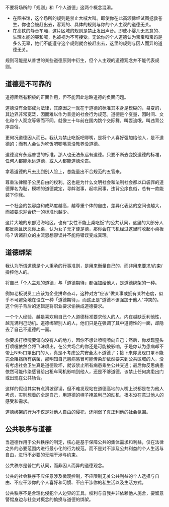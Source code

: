 不要将场所的「规则」和「个人道德」这两个概念混淆。

- 在图书馆，这个场所的规则是禁止大喊大叫。即使你在此高颂佛经试图拯救苍生，你也会被赶出去，客观的、具体的规则与你的个人主观的道德无关。
- 在高铁的静音车厢，这片区域的规则是禁止发出声音。即使小婴儿无恶意的、生理本能的哭和喊，也被视为不可接受。无论你的个人道德认为宝宝和宝妈是多么无辜，她们不能遵守这个规则就会被赶出去，这里的规则与因人而异的道德无关。

规则可能是从普世的某些道德原则中衍生，但个人主观的道德观念并不能代表规则。

## 道德是不可靠的

道德固然有积极的正面作用，但不能因此忽略道德的负面问题。

道德没有全部成为法律，其原因之一就在于道德的标准其本身是模糊的，易变的，其边界非常宽泛，因而难以作为普适的社会行为规范。道德是个变量，因时间、文化和个人观念等等而不同。就像三十年前在国内跳个交际舞，叫耍流氓，叫违背公序良俗。

更何况道德因人而已。我认为禁止吃饭吧唧嘴，是将个人喜好强加给他人，是不道德的；而有人会认为吃饭吧唧嘴真没教养没道德。

道德没有永远普世的标准，那人也无法永远有道德。只要不断去变换道德的标准，任何人都能永远道德，或人人都能道德沦丧。

拿着道德的尺去比到别人脸上，总能量出不合规范的五官来。

尊重法律赋予公民自由的权利。这也是为什么文明社会和法制社会都以口袋罪的道德罪名为耻，模糊的道德裁定，寻衅滋事，起哄闹事，违背公序良俗，总有一款能装下你我。

一个社会的包容度和成熟度越高，越尊重个体的自由，差异化表达的空间也越大，而被要求迎合统一的标准也越少。

这片大地的东部沿海地区，也有"女性不能上桌吃饭"的公共认同，这里的大部分人都反感且厌恶你上桌，认为女子无才便是德，那你会在飞机经过这里时收起小桌板吗？诉诸群众的主流思想谬误并不能将错误变成真理。

## 道德绑架

我认为所谓道德是个人秉承的行事准则，是用来衡量自己的，而非用来要求/约束/操控他人的。

将自己「个人主观的道德」与「道德期待」都强加给他人，是道德绑架的一种。

例如老板说员工应该为企业拼命奋斗，这种对方“应该”做某事或拥有某种态度，似乎不可避免地在设立一种「道德期待」，而这正是"道德不该强加于他人"冲突的。这个例子背后的逻辑是将职业要求偷换成道德要求。

一个个人经验，越是喜欢用自己个人道德标准要求他人的人，内在越缺乏利他性，越充满利己动机。道德绑架别人的人，他们只是在强调了其中道德性的一面，却隐去了自己不道德的一面。

你要求打喷嚏要偏向没有人的地方，因你不想让喷嚏喷向自己；然后，你发现歪头打喷嚏依然会将飞沫喷出，在公共场合的你还是可能被影响，于是你认为患病却不带上N95口罩出门的人，真是不考虑公共安全太不道德了；接下来你发现口罩不能完全阻挡所有病菌，那明知自己患病感冒可能传染却依然要来到公共区域的人，没有考虑社会卫生真是道德败坏，就该禁止所有病患乘坐公共交通；最后你反思病患依然可能传染感冒给出租车司机影响到他人，还是不够道德，该禁止任何病患出门或出现在公共场合。

这样的假设其实有点滑坡谬误，但不难发现站在道德高地的人嘴上说都是在为他人考虑，实则想着的全是自己，用道德的幌子掩盖利己的动机，根本没在意过他人的感受和需求。

道德绑架的行为不仅是对他人自由的侵犯，还削弱了真正利他的社会氛围。

## 公共秩序与道德

当道德作用于公共秩序的制定，核心是基于保障公共的集体需求和利益，仅在法律之外的必要范围内进行最小化的行为规范。而不是对不涉及公共利益的个人生活与自由，进行不必要的无端干涉与约束。

公共秩序是普世的认同，而非因人而异的道德观念。

公共的社会秩序不应任意涉及微观控制，不应限制无关公共利益的个人选择与自由、不应干涉你的个人喜好和习惯、不应干涉你的私生活以及生活方式。

公共秩序不是合理化侵犯个人边界的工具。权利与自我并非依赖他人施舍，要留意警惕身边与社会对概念的偷换与道德的绑架。
